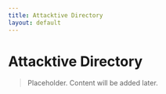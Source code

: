 ```yaml
---
title: Attacktive Directory
layout: default
---
```


# Attacktive Directory

> Placeholder. Content will be added later.
